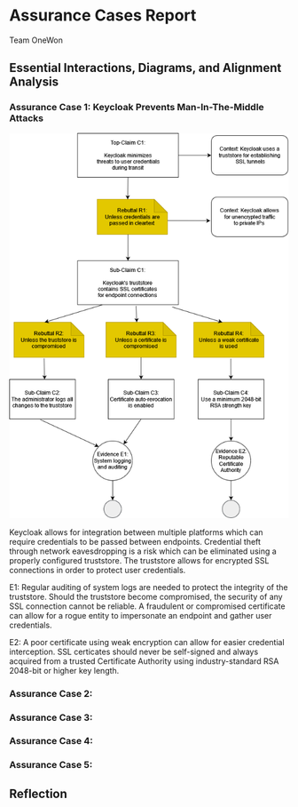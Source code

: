 # Assurance Cases Report
Team OneWon
## Essential Interactions, Diagrams, and Alignment Analysis

### Assurance Case 1: Keycloak Prevents Man-In-The-Middle Attacks

![Keycloak Assurance Diagram]( ./Diagrams/jk_assurance_case1.png "Keycloak Assurance Diagram")

Keycloak allows for integration between multiple platforms which can require credentials to be passed between endpoints.  Credential theft through network eavesdropping is a risk which can be eliminated using a properly configured truststore.  The truststore allows for encrypted SSL connections in order to protect user credentials.

E1:  Regular auditing of system logs are needed to protect the integrity of the truststore.  Should the truststore become compromised, the security of any SSL connection cannot be reliable.  A fraudulent or compromised certificate can allow for a rogue entity to impersonate an endpoint and gather user credentials.

E2:  A poor certificate using weak encryption can allow for easier credential interception.  SSL certicates should never be self-signed and always acquired from a trusted Certificate Authority using industry-standard RSA 2048-bit or higher key length.

### Assurance Case 2:

### Assurance Case 3:

### Assurance Case 4:

### Assurance Case 5:


## Reflection